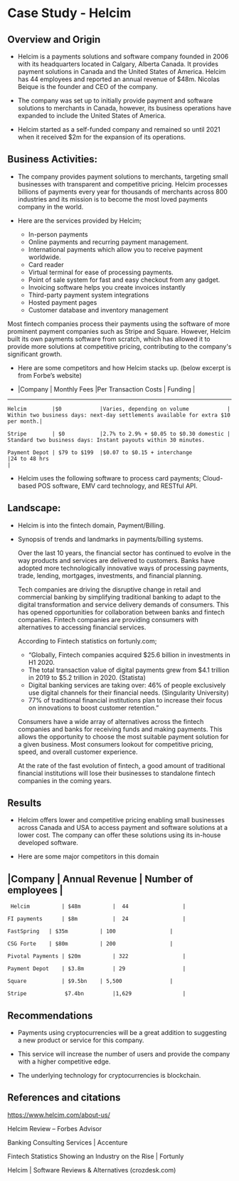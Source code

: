 # Case Study -  Helcim

## Overview and Origin

* Helcim is a payments solutions and software company founded in 2006 with its headquarters located in Calgary, Alberta Canada. It provides payment solutions in Canada and the United States of America. Helcim has 44 employees and reported an annual revenue of $48m. Nicolas Beique is the founder and CEO of the company. 

* The company was set up to initially provide payment and software solutions to merchants in Canada, however, its business operations have expanded to include the United States of America.

* Helcim started as a self-funded company and remained so until 2021 when it received $2m for the expansion of its operations.

## Business Activities:

* The company provides payment solutions to merchants, targeting small businesses with transparent and competitive pricing. Helcim processes billions of payments every year for thousands of merchants across 800 industries and its mission is to become the most loved payments company in the world.

* Here are the services provided by Helcim;
    * In-person payments
    * Online payments and recurring payment management.
    * International payments which allow you to receive payment worldwide.
    * Card reader
    * Virtual terminal for ease of processing payments.
    * Point of sale system for fast and easy checkout from any gadget.
    * Invoicing software helps you create invoices instantly
    * Third-party payment system integrations 
    * Hosted payment pages
    * Customer database and inventory management

Most fintech companies process their payments using the software of more prominent payment companies such as Stripe and Square. However, Helcim built its own payments software from scratch, which has allowed it to provide more solutions at competitive pricing, contributing to the company's significant growth.

* Here are some competitors and how Helcim stacks up. (below excerpt is from Forbe’s website)

* |Company        | Monthly Fees |Per Transaction Costs                  |    Funding                                                                       |
----------------------------------------------------------------------------------------------------------------------------------------------------------
    Helcim        |$0            |Varies, depending on volume            |	Within two business days: next-day settlements available for extra $10 per month.|

    Stripe	      | $0           |2.7% to 2.9% + $0.05 to $0.30 domestic | Standard two business days: Instant payouts within 30 minutes.

    Payment Depot |	$79 to $199  |$0.07 to $0.15 + interchange           |24 to 48 hrs                                                                       |
		

* Helcim uses the following software to process card payments; Cloud-based POS software, EMV card technology, and RESTful API.

## Landscape:

* Helcim is into the fintech domain, Payment/Billing.

* Synopsis of trends and landmarks in payments/billing systems.

  Over the last 10 years, the financial sector has continued to evolve in the way products and services are delivered to customers. Banks have adopted more technologically         innovative ways of processing payments, trade, lending, mortgages, investments, and financial planning.

  Tech companies are driving the disruptive change in retail and commercial banking by simplifying traditional banking to adapt to the digital transformation and service           delivery demands of consumers. This has opened opportunities for collaboration between banks and fintech companies. Fintech companies are providing consumers with alternatives   to accessing financial services.

  According to Fintech statistics on fortunly.com;
    * “Globally, Fintech companies acquired $25.6 billion in investments in H1 2020.
    * The total transaction value of digital payments grew from $4.1 trillion in 2019 to $5.2 trillion in 2020. (Statista)
    * Digital banking services are taking over: 46% of people exclusively use digital channels for their financial needs. (Singularity University)
    * 77% of traditional financial institutions plan to increase their focus on innovations to boost customer retention.”
    
  Consumers have a wide array of alternatives across the fintech companies and banks for receiving funds and making payments. This allows the opportunity to choose the most       suitable payment solution for a given business. Most consumers lookout for competitive pricing, speed, and overall customer experience.
  
  At the rate of the fast evolution of fintech, a good amount of traditional financial institutions will lose their businesses to standalone fintech companies in the coming       years.

## Results

* Helcim offers lower and competitive pricing enabling small businesses across Canada and USA to access payment and software solutions at a lower cost. The company can offer these solutions using its in-house developed software.

* Here are some major competitors in this domain

 |Company           | Annual Revenue |	Number of employees |
  ---------------------------------------------------------
  
     Helcim          | $48m	         |  44                 |
    
    FI payments      | $8m	         |  24                 |
    
    FastSpring	 | $35m	         | 100                 |
    
    CSG Forte	 | $80m	         | 200                 |
    
    Pivotal Payments | $20m	         | 322                 |
    
    Payment Depot    | $3.8m         | 29                  |

    Square           | $9.5bn	 | 5,500               |

    Stripe	          $7.4bn         |1,629                |


## Recommendations

* Payments using cryptocurrencies will be a great addition to suggesting a new product or service for this company. 

* This service will increase the number of users and provide the company with a higher competitive edge.

* The underlying technology for cryptocurrencies is blockchain.

## References and citations
  https://www.helcim.com/about-us/ 
  
  Helcim Review – Forbes Advisor 
  
  Banking Consulting Services | Accenture
  
  Fintech Statistics Showing an Industry on the Rise | Fortunly
  
  Helcim | Software Reviews & Alternatives (crozdesk.com)

